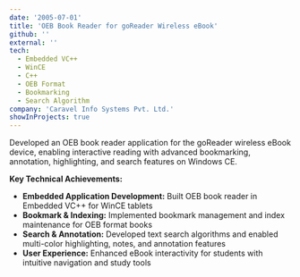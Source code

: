 ```yaml
---
date: '2005-07-01'
title: 'OEB Book Reader for goReader Wireless eBook'
github: ''
external: ''
tech:
  - Embedded VC++
  - WinCE
  - C++
  - OEB Format
  - Bookmarking
  - Search Algorithm
company: 'Caravel Info Systems Pvt. Ltd.'
showInProjects: true
---
```


Developed an OEB book reader application for the goReader wireless eBook device, enabling interactive reading with advanced bookmarking, annotation, highlighting, and search features on Windows CE.

**Key Technical Achievements:**

- **Embedded Application Development:** Built OEB book reader in Embedded VC++ for WinCE tablets
- **Bookmark & Indexing:** Implemented bookmark management and index maintenance for OEB format books
- **Search & Annotation:** Developed text search algorithms and enabled multi-color highlighting, notes, and annotation features
- **User Experience:** Enhanced eBook interactivity for students with intuitive navigation and study tools
